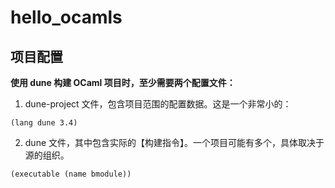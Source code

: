 # hello_ocamls


## 项目配置

**使用 dune 构建 OCaml 项目时，至少需要两个配置文件：**

1. dune-project 文件，包含项目范围的配置数据。这是一个非常小的：

```
(lang dune 3.4)
```

2. dune 文件，其中包含实际的【构建指令】。一个项目可能有多个，具体取决于源的组织。

```
(executable (name bmodule))
```